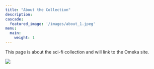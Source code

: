 ```yaml
---
title: "About the Collection"
description: 
cascade:
  featured_image: '/images/about_1.jpeg'
menu:
  main:
    weight: 1
---
```


This page is about the sci-fi collection and will link to the Omeka site.

[![](/images/about_1.jpeg)](https://lcdssgeo.com/omeka-s/s/scifi/page/digitizing-science-fiction)